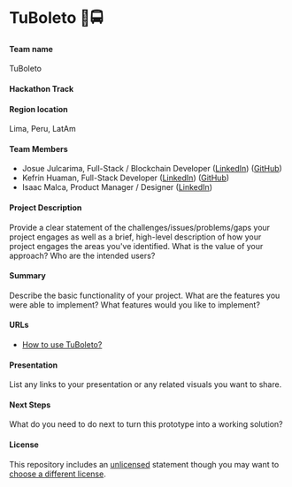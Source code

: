 
# TuBoleto 📲🚍 

#### Team name
TuBoleto

#### Hackathon Track


#### Region location
Lima, Peru, LatAm

#### Team Members
- Josue Julcarima, Full-Stack / Blockchain Developer ([LinkedIn](https://www.linkedin.com/in/josu%C3%A9-andr%C3%A9s-julcarima-calle-128b0973/?locale=en_US)) ([GitHub](https://github.com/j05u3)) 
- Kefrin Huaman, Full-Stack Developer ([LinkedIn](https://pe.linkedin.com/in/kefrin)) ([GitHub](https://github.com/kmediv))
- Isaac Malca, Product Manager / Designer ([LinkedIn](https://pe.linkedin.com/in/isaac-malca-ruiz-8b5140a3))

#### Project Description
Provide a clear statement of the challenges/issues/problems/gaps your project engages as well as a brief, high-level description of how your project engages the areas you've identified. What is the value of your approach? Who are the intended users?

#### Summary
Describe the basic functionality of your project. What are the features you were able to implement? What features would you like to implement?

#### URLs

- [How to use TuBoleto?](https://docs.google.com/document/d/1axPAF13k2WvW_edsg5a6OS5uzDWePHvRtXrNC7ULqLg/edit)

#### Presentation
List any links to your presentation or any related visuals you want to share.

#### Next Steps
What do you need to do next to turn this prototype into a working solution?

#### License
This repository includes an [unlicensed](http://unlicense.org/) statement though you may want to [choose a different license](https://choosealicense.com/).
